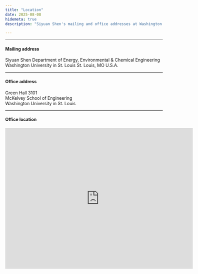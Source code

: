 ```yaml
---
title: "Location"
date: 2025-08-08
hidemeta: true
description: "Siyuan Shen's mailing and office addresses at Washington University in St. Louis."

---
```


---

#### Mailing address

Siyuan Shen 
Department of Energy, Environmental & Chemical Engineering
Washington University in St. Louis
St. Louis, MO U.S.A.

---

#### Office address

Green Hall 3101  
McKelvey School of Engineering  
Washington University in St. Louis

---

#### Office location

<iframe src="https://www.google.com/maps/embed?pb=!1m18!1m12!1m3!1d6232.006580643595!2d-90.30398018937811!3d38.648804671660436!2m3!1f0!2f0!3f0!3m2!1i1024!2i768!4f13.1!3m3!1m2!1s0x87d8caaa49488e03%3A0x3c1daa1e576bd2f5!2sPreston%20M.%20Green%20Hall!5e0!3m2!1sen!2sus!4v1756178140461!5m2!1sen!2sus" width="600" height="450" style="border:0;" allowfullscreen="" loading="lazy" referrerpolicy="no-referrer-when-downgrade"></iframe>

